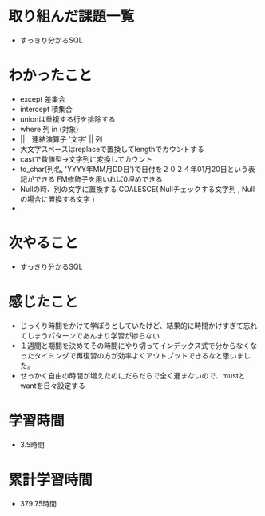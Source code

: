 # 取り組んだ課題一覧
- すっきり分かるSQL

# わかったこと
- except 差集合
- intercept 積集合
- unionは重複する行を排除する
- where 列 in (対象)
- ||　連結演算子 '文字' || 列
- 大文字スペースはreplaceで置換してlengthでカウントする
- castで数値型→文字列に変換してカウント
- to_char(列名, 'YYYY年MM月DD日')で日付を２０２４年01月20日という表記ができる FM修飾子を用いれば0埋めできる
- Nullの時、別の文字に置換する  COALESCE( Nullチェックする文字列 , Nullの場合に置換する文字 )
- 


# 次やること
- すっきり分かるSQL

# 感じたこと
- じっくり時間をかけて学ぼうとしていたけど、結果的に時間かけすぎて忘れてしまうパターンであんまり学習が捗らない
- １週間と期間を決めてその時間にやり切ってインデックス式で分からなくなったタイミングで再復習の方が効率よくアウトプットできるなと思いました。
- せっかく自由の時間が増えたのにだらだらで全く進まないので、mustとwantを日々設定する

# 学習時間
- 3.5時間

# 累計学習時間
- 379.75時間
